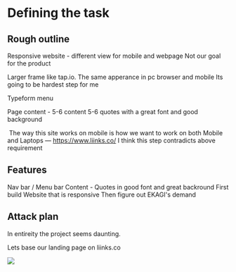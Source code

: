 # Defining the task

## Rough outline
Responsive website - different view for mobile and webpage 
Not our goal for the product

Larger frame like tap.io.
The same apperance in pc browser and mobile
Its going to be hardest step for me

Typeform menu

 
Page content - 5-6 content
5-6 quotes with a great font and good background


 The way this site works on mobile is how we want to work on both Mobile and Laptops — https://www.liinks.co/
I think this step contradicts above requirement

## Features
Nav bar / Menu bar
Content - Quotes in good font and great backround
First build Website that is responsive 
Then figure out EKAGI's demand

## Attack plan
In entireity the project seems daunting.

Lets base our landing page on liinks.co

![](../../../../../../C:/Users/DELL/Desktop/Landing-page/MPC/Images/Screenshot1.png)